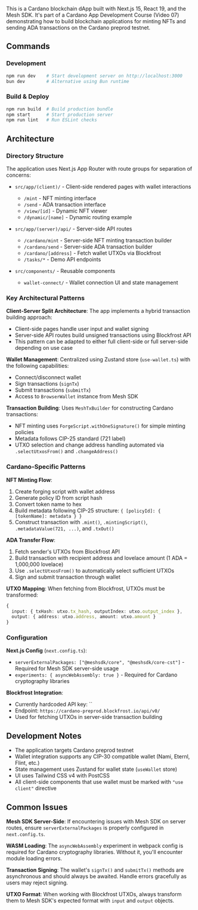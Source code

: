This is a Cardano blockchain dApp built with Next.js 15, React 19, and the Mesh SDK. It's part of a Cardano App Development Course (Video 07) demonstrating how to build blockchain applications for minting NFTs and sending ADA transactions on the Cardano preprod testnet.

## Commands

### Development
```bash
npm run dev    # Start development server on http://localhost:3000
bun dev        # Alternative using Bun runtime
```

### Build & Deploy
```bash
npm run build  # Build production bundle
npm start      # Start production server
npm run lint   # Run ESLint checks
```

## Architecture

### Directory Structure

The application uses Next.js App Router with route groups for separation of concerns:

- `src/app/(client)/` - Client-side rendered pages with wallet interactions
  - `/mint` - NFT minting interface
  - `/send` - ADA transaction interface
  - `/view/[id]` - Dynamic NFT viewer
  - `/dynamic/[name]` - Dynamic routing example

- `src/app/(server)/api/` - Server-side API routes
  - `/cardano/mint` - Server-side NFT minting transaction builder
  - `/cardano/send` - Server-side ADA transaction builder
  - `/cardano/[address]` - Fetch wallet UTXOs via Blockfrost
  - `/tasks/*` - Demo API endpoints

- `src/components/` - Reusable components
  - `wallet-connect/` - Wallet connection UI and state management

### Key Architectural Patterns

**Client-Server Split Architecture**: The app implements a hybrid transaction building approach:
- Client-side pages handle user input and wallet signing
- Server-side API routes build unsigned transactions using Blockfrost API
- This pattern can be adapted to either full client-side or full server-side depending on use case

**Wallet Management**: Centralized using Zustand store (`use-wallet.ts`) with the following capabilities:
- Connect/disconnect wallet
- Sign transactions (`signTx`)
- Submit transactions (`submitTx`)
- Access to `BrowserWallet` instance from Mesh SDK

**Transaction Building**: Uses `MeshTxBuilder` for constructing Cardano transactions:
- NFT minting uses `ForgeScript.withOneSignature()` for simple minting policies
- Metadata follows CIP-25 standard (721 label)
- UTXO selection and change address handling automated via `.selectUtxosFrom()` and `.changeAddress()`

### Cardano-Specific Patterns

**NFT Minting Flow**:
1. Create forging script with wallet address
2. Generate policy ID from script hash
3. Convert token name to hex
4. Build metadata following CIP-25 structure: `{ [policyId]: { [tokenName]: metadata } }`
5. Construct transaction with `.mint()`, `.mintingScript()`, `.metadataValue(721, ...)`, and `.txOut()`

**ADA Transfer Flow**:
1. Fetch sender's UTXOs from Blockfrost API
2. Build transaction with recipient address and lovelace amount (1 ADA = 1,000,000 lovelace)
3. Use `.selectUtxosFrom()` to automatically select sufficient UTXOs
4. Sign and submit transaction through wallet

**UTXO Mapping**: When fetching from Blockfrost, UTXOs must be transformed:
```typescript
{
  input: { txHash: utxo.tx_hash, outputIndex: utxo.output_index },
  output: { address: utxo.address, amount: utxo.amount }
}
```

### Configuration

**Next.js Config** (`next.config.ts`):
- `serverExternalPackages: ["@meshsdk/core", "@meshsdk/core-cst"]` - Required for Mesh SDK server-side usage
- `experiments: { asyncWebAssembly: true }` - Required for Cardano cryptography libraries

**Blockfrost Integration**:
- Currently hardcoded API key: ``
- Endpoint: `https://cardano-preprod.blockfrost.io/api/v0/`
- Used for fetching UTXOs in server-side transaction building

## Development Notes

- The application targets Cardano preprod testnet
- Wallet integration supports any CIP-30 compatible wallet (Nami, Eternl, Flint, etc.)
- State management uses Zustand for wallet state (`useWallet` store)
- UI uses Tailwind CSS v4 with PostCSS
- All client-side components that use wallet must be marked with `"use client"` directive

## Common Issues

**Mesh SDK Server-Side**: If encountering issues with Mesh SDK on server routes, ensure `serverExternalPackages` is properly configured in `next.config.ts`.

**WASM Loading**: The `asyncWebAssembly` experiment in webpack config is required for Cardano cryptography libraries. Without it, you'll encounter module loading errors.

**Transaction Signing**: The wallet's `signTx()` and `submitTx()` methods are asynchronous and should always be awaited. Handle errors gracefully as users may reject signing.

**UTXO Format**: When working with Blockfrost UTXOs, always transform them to Mesh SDK's expected format with `input` and `output` objects.